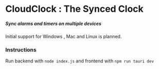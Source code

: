 # CloudClock : The Synced Clock
##### Sync alarms and timers on multiple devices

Initial support for Windows , Mac and Linux is planned.
### Instructions
Run backend with
`node index.js`
and frontend with 
`npm run tauri dev`